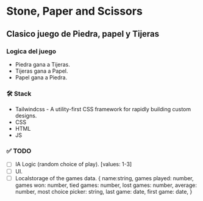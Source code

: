 # Stone, Paper and Scissors

## Clasico juego de Piedra, papel y Tijeras

### Logica del juego

- Piedra gana a Tijeras.
- Tijeras gana a Papel.
- Papel gana a Piedra.

### 🛠️ Stack

- Tailwindcss - A utility-first CSS framework for rapidly building custom designs.
- CSS
- HTML
- JS

### ✅ TODO

- [ ] IA Logic (random choice of play). [values: 1-3]
- [ ] UI.
- [ ] Localstorage of the games data.
  {
  name:string,
  games played: number,
  games won: number,
  tied games: number,
  lost games: number,
  average: number,
  most choice picker: string,
  last game: date,
  first game: date,
  }
